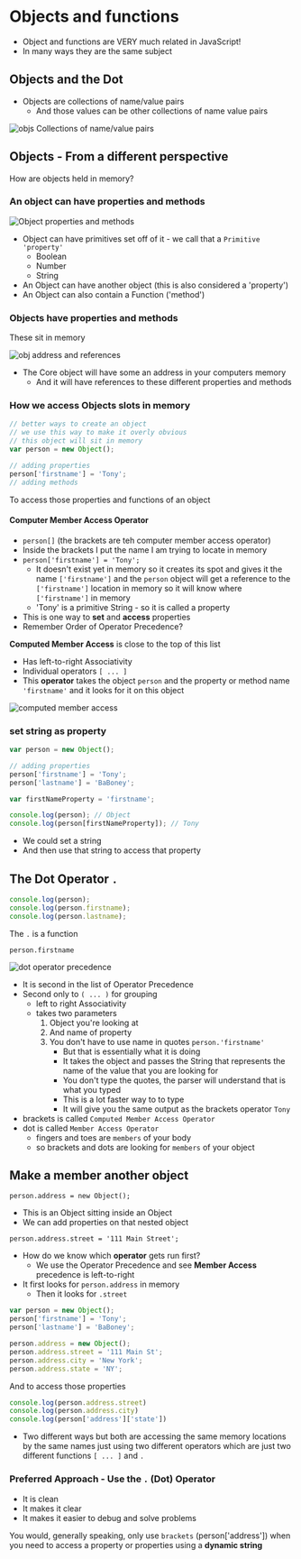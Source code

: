 # Objects and functions
* Object and functions are VERY much related in JavaScript!
* In many ways they are the same subject

## Objects and the Dot
* Objects are collections of name/value pairs
    - And those values can be other collections of name value pairs

![objs Collections of name/value pairs](https://i.imgur.com/xC5czQg.png)

## Objects - From a different perspective
How are objects held in memory?

### An object can have properties and methods
![Object properties and methods](https://i.imgur.com/E14vYSZ.png)

* Object can have primitives set off of it - we call that a `Primitive 'property'`
    - Boolean
    - Number
    - String
* An Object can have another object (this is also considered a 'property')
* An Object can also contain a Function ('method')

### Objects have properties and methods
These sit in memory

![obj address and references](https://i.imgur.com/WtjGvyC.png)

* The Core object will have some an address in your computers memory
    - And it will have references to these different properties and methods

### How we access Objects slots in memory
```js
// better ways to create an object
// we use this way to make it overly obvious
// this object will sit in memory
var person = new Object();

// adding properties
person['firstname'] = 'Tony';
// adding methods
```

To access those properties and functions of an object

#### Computer Member Access Operator

* `person[]` (the brackets are teh computer member access operator)
* Inside the brackets I put the name I am trying to locate in memory
* `person['firstname'] = 'Tony';`
    - It doesn't exist yet in memory so it creates its spot and gives it the name `['firstname']` and the `person` object will get a reference to the `['firstname']` location in memory so it will know where `['firstname']` in memory
    - 'Tony' is a primitive String - so it is called a property
* This is one way to **set** and **access** properties
* Remember Order of Operator Precedence?

**Computed Member Access** is close to the top of this list

* Has left-to-right Associativity
* Individual operators `[ ... ]`
* This **operator** takes the object `person` and the property or method name `'firstname'` and it looks for it on this object

![computed member access](https://i.imgur.com/ISpGygB.png)

### set string as property
```js
var person = new Object();

// adding properties
person['firstname'] = 'Tony';
person['lastname'] = 'BaBoney';

var firstNameProperty = 'firstname';

console.log(person); // Object
console.log(person[firstNameProperty]); // Tony
```

* We could set a string
* And then use that string to access that property

## The Dot Operator `.`
```js
console.log(person);
console.log(person.firstname);
console.log(person.lastname);
```

The `.` is a function

`person.firstname`

![dot operator precedence](https://i.imgur.com/qNgLnN4.png)

* It is second in the list of Operator Precedence
* Second only to `( ... )` for grouping
    - left to right Associativity
    - takes two parameters
       1. Object you're looking at
       2. And name of property
       3. You don't have to use name in quotes `person.'firstname'`
            + But that is essentially what it is doing
            + It takes the object and passes the String that represents the name of the value that you are looking for
            + You don't type the quotes, the parser will understand that is what you typed
            + This is a lot faster way to to type
            + It will give you the same output as the brackets operator `Tony`
* brackets is called `Computed Member Access Operator`
* dot is called `Member Access Operator`
    - fingers and toes are `members` of your body
    - so brackets and dots are looking for `members` of your object

## Make a member another object
`person.address = new Object();`

* This is an Object sitting inside an Object
* We can add properties on that nested object

`person.address.street = '111 Main Street';`

* How do we know which **operator** gets run first?
    - We use the Operator Precedence and see **Member Access** precedence is left-to-right
* It first looks for `person.address` in memory
    - Then it looks for `.street`

```js
var person = new Object();
person['firstname'] = 'Tony';
person['lastname'] = 'BaBoney';

person.address = new Object();
person.address.street = '111 Main St';
person.address.city = 'New York';
person.address.state = 'NY';
```

And to access those properties

```js
console.log(person.address.street)
console.log(person.address.city)
console.log(person['address']['state'])
```

* Two different ways but both are accessing the same memory locations by the same names just using two different operators which are just two different functions `[ ... ]` and `.`

### Preferred Approach - Use the `.` (Dot) Operator
* It is clean
* It makes it clear
* It makes it easier to debug and solve problems

You would, generally speaking, only use `brackets` (person['address']) when you need to access a property or properties using a **dynamic string**
